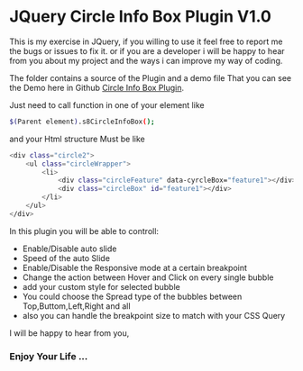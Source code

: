# JQuery Circle Info Box Plugin V1.0
This is my exercise in JQuery, if you willing to use it feel free to report me the bugs or issues to fix it. or if you are a developer i will be happy to hear from you about my project and the ways i can improve my way of coding.

The folder contains a source of the Plugin and a demo file That you can see the Demo here in Github [Circle Info Box Plugin](https://htmlpreview.github.io/?https://github.com/soori8/CircleBoxInfo/blob/master/Demo/index.html).

Just need to call function in one of your element like 
```sh
$(Parent element).s8CircleInfoBox();
```
and your Html structure Must be like
```sh
<div class="circle2">
    <ul class="circleWrapper">
        <li>
            <div class="circleFeature" data-cyrcleBox="feature1"></div>
            <div class="circleBox" id="feature1"></div>
        </li>
    </ul>
</div>
```
In this plugin you will be able to controll:
- Enable/Disable auto slide
- Speed of the auto Slide
- Enable/Disable the Responsive mode at a certain breakpoint
- Change the action between Hover and Click on every single bubble
- add your custom style for selected bubble
- You could choose the Spread type of the bubbles between Top,Buttom,Left,Right and all
- also you can handle the breakpoint size to match with your CSS Query

I will be happy to hear from you,
### Enjoy Your Life ...
